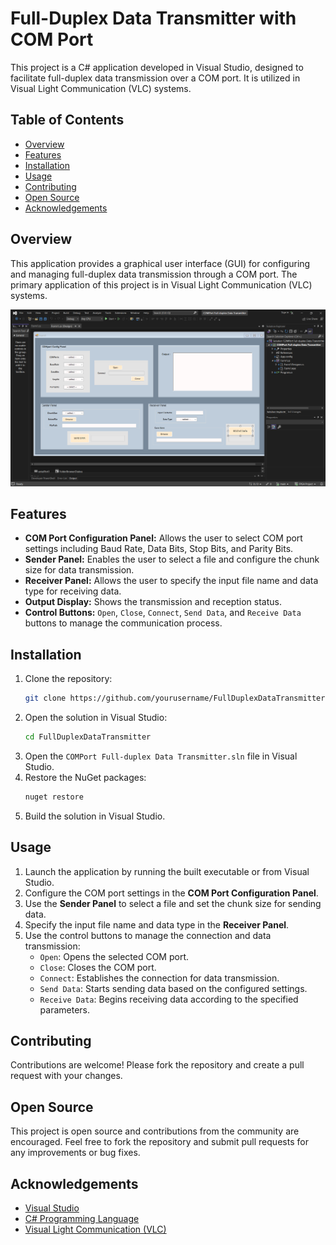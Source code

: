 # Full-Duplex Data Transmitter with COM Port

This project is a C# application developed in Visual Studio, designed to facilitate full-duplex data transmission over a COM port. It is utilized in Visual Light Communication (VLC) systems.

## Table of Contents

- [Overview](#overview)
- [Features](#features)
- [Installation](#installation)
- [Usage](#usage)
- [Contributing](#contributing)
- [Open Source](#open-source)
- [Acknowledgements](#acknowledgements)

## Overview

This application provides a graphical user interface (GUI) for configuring and managing full-duplex data transmission through a COM port. The primary application of this project is in Visual Light Communication (VLC) systems.

![GUI Screenshot](./COMport-FullDuplex-Data-transmitter-GUI.png)

## Features

- **COM Port Configuration Panel:** Allows the user to select COM port settings including Baud Rate, Data Bits, Stop Bits, and Parity Bits.
- **Sender Panel:** Enables the user to select a file and configure the chunk size for data transmission.
- **Receiver Panel:** Allows the user to specify the input file name and data type for receiving data.
- **Output Display:** Shows the transmission and reception status.
- **Control Buttons:** `Open`, `Close`, `Connect`, `Send Data`, and `Receive Data` buttons to manage the communication process.

## Installation

1. Clone the repository:
    ```sh
    git clone https://github.com/yourusername/FullDuplexDataTransmitter.git
    ```
2. Open the solution in Visual Studio:
    ```sh
    cd FullDuplexDataTransmitter
    ```
3. Open the `COMPort Full-duplex Data Transmitter.sln` file in Visual Studio.
4. Restore the NuGet packages:
    ```sh
    nuget restore
    ```
5. Build the solution in Visual Studio.

## Usage

1. Launch the application by running the built executable or from Visual Studio.
2. Configure the COM port settings in the **COM Port Configuration Panel**.
3. Use the **Sender Panel** to select a file and set the chunk size for sending data.
4. Specify the input file name and data type in the **Receiver Panel**.
5. Use the control buttons to manage the connection and data transmission:
    - `Open`: Opens the selected COM port.
    - `Close`: Closes the COM port.
    - `Connect`: Establishes the connection for data transmission.
    - `Send Data`: Starts sending data based on the configured settings.
    - `Receive Data`: Begins receiving data according to the specified parameters.

## Contributing

Contributions are welcome! Please fork the repository and create a pull request with your changes.

## Open Source

This project is open source and contributions from the community are encouraged. Feel free to fork the repository and submit pull requests for any improvements or bug fixes.

## Acknowledgements

- [Visual Studio](https://visualstudio.microsoft.com/)
- [C# Programming Language](https://docs.microsoft.com/en-us/dotnet/csharp/)
- [Visual Light Communication (VLC)](https://en.wikipedia.org/wiki/Visible_light_communication)
